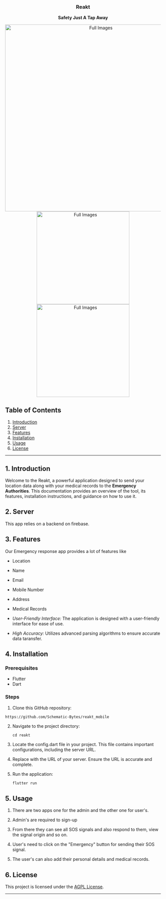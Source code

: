 
<div align="center">
<!--   <a href="https://hoppscotch.io](https://github.com/Schematic-Bytes/Resumify/">
    <img
      src="./assets/images/logo.png"
      alt="Resumify"
      height="64"
    />
  </a> -->
  <h3>
    <b>
	  Reakt
    </b>
  </h3>
  <b>
    Safety Just A Tap Away
  </b>
<br>
	
<img
      src="./assets/images/1.webp"
      alt="Full Images"
      height="604"
    />
  <br>
          <img
      src="./assets/images/2.webp"
      alt="Full Images"
      height="300"
    />
            <img
      src="./assets/images/3.webp"
      alt="Full Images"
      height="300"
    />

 </div>

## Table of Contents
1. [Introduction](#introduction)
2. [Server](#server)
3. [Features](#features)
4. [Installation](#installation)
5. [Usage](#usage)
6. [License](#license)

---

## 1. Introduction <a name="introduction"></a>

Welcome to the Reakt, a powerful application designed to send your location data along with your medical records to the **Emergency Authorities**. This documentation provides an overview of the tool, its features, installation instructions, and guidance on how to use it.


## 2. Server <a name="server"></a>

This app relies on a backend  on firebase.



## 3. Features <a name="features"></a>

Our Emergency response app provides a lot of features like

 -   Location
 - Name
 - Email
 - Mobile Number
 - Address
 - Medical Records
  
- *User-Friendly Interface:* The application is designed with a user-friendly interface for ease of use.

- *High Accuracy:* Utilizes advanced parsing algorithms to ensure accurate data taransfer.

## 4. Installation <a name="installation"></a>

### Prerequisites
- Flutter
- Dart

### Steps
1. Clone this GitHub repository:

  ```bash
https://github.com/Schematic-Bytes/reakt_mobile
```


2. Navigate to the project directory:

   `cd reakt`
   
3. Locate the config.dart file in your project. This file contains important configurations, including the server URL.

4. Replace with the URL of your server. Ensure the URL is accurate and complete.

5. Run the application:
   
   `flutter run`
   

## 5. Usage <a name="usage"></a>

1. There are two apps one for the admin and the other one for user's.

2. Admin's are required to sign-up

3. From there they can see all SOS  signals and also respond to them, view the signal origin and so on. 

4. User's need to click on  the "Emergency" button for sending their SOS signal.

5. The user's can also add their personal details and medical records.


## 6. License <a name="license"></a>

This project is licensed under the [AGPL License](LICENSE).

---
